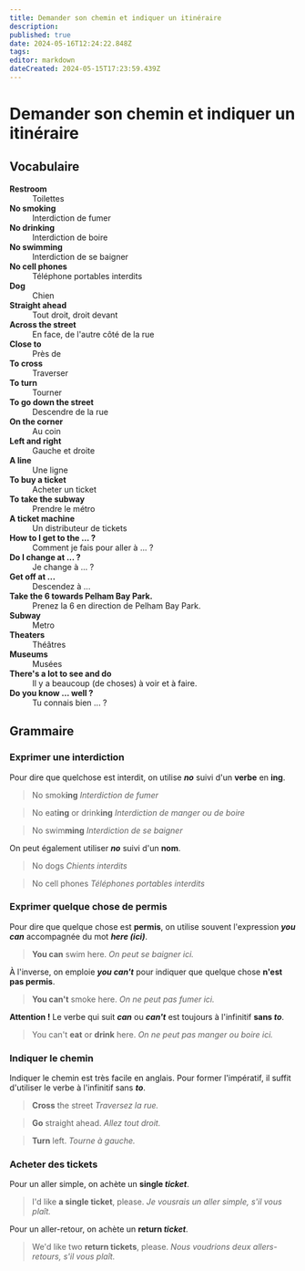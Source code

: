 ```yaml
---
title: Demander son chemin et indiquer un itinéraire
description: 
published: true
date: 2024-05-16T12:24:22.848Z
tags: 
editor: markdown
dateCreated: 2024-05-15T17:23:59.439Z
---
```


# Demander son chemin et indiquer un itinéraire

## Vocabulaire

<dl>
  <dt><strong>Restroom</strong></dt>
  <dd>Toilettes</dd>
  
  <dt><strong>No smoking</strong></dt>
  <dd>Interdiction de fumer</dd>
  
  <dt><strong>No drinking</strong></dt>
  <dd>Interdiction de boire</dd>
  
  <dt><strong>No swimming</strong></dt>
  <dd>Interdiction de se baigner</dd>
  
  <dt><strong>No cell phones</strong></dt>
  <dd>Téléphone portables interdits</dd>
  
  <dt><strong>Dog</strong></dt>
  <dd>Chien</dd>
  
  <dt><strong>Straight ahead</strong></dt>
  <dd>Tout droit, droit devant</dd>
  
  <dt><strong>Across the street</strong></dt>
  <dd>En face, de l'autre côté de la rue</dd>
  
  <dt><strong>Close to</strong></dt>
  <dd>Près de</dd>
  
  <dt><strong>To cross</strong></dt>
  <dd>Traverser</dd>
  
  <dt><strong>To turn</strong></dt>
  <dd>Tourner</dd>
  
  <dt><strong>To go down the street</strong></dt>
  <dd>Descendre de la rue</dd>
  
  <dt><strong>On the corner</strong></dt>
  <dd>Au coin</dd>
  
  <dt><strong>Left and right</strong></dt>
  <dd>Gauche et droite</dd>
  
  <dt><strong>A line</strong></dt>
  <dd>Une ligne</dd>
  
  <dt><strong>To buy a ticket</strong></dt>
  <dd>Acheter un ticket</dd>
  
  <dt><strong>To take the subway</strong></dt>
  <dd>Prendre le métro</dd>
  
  <dt><strong>A ticket machine</strong></dt>
  <dd>Un distributeur de tickets</dd>
  
  <dt><strong>How to I get to the ... ?</strong></dt>
  <dd>Comment je fais pour aller à ... ?</dd>
  
  <dt><strong>Do I change at ... ?</strong></dt>
  <dd>Je change à ... ?</dd>
  
  <dt><strong>Get off at ...</strong></dt>
  <dd>Descendez à ...</dd>
  
  <dt><strong>Take the 6 towards Pelham Bay Park.</strong></dt>
  <dd>Prenez la 6 en direction de Pelham Bay Park.</dd>
  
  <dt><strong>Subway</strong></dt>
  <dd>Metro</dd>
  
  <dt><strong>Theaters</strong></dt>
  <dd>Théâtres</dd>
  
  <dt><strong>Museums</strong></dt>
  <dd>Musées</dd>
  
  <dt><strong>There's a lot to see and do</strong></dt>
  <dd>Il y a beaucoup (de choses) à voir et à faire.</dd>
  
  <dt><strong>Do you know ... well ?</strong></dt>
  <dd>Tu connais bien ... ?</dd>
  
  <dt><strong></strong></dt>
  <dd></dd>
  
  <dt><strong></strong></dt>
  <dd></dd>
  
  <dt><strong></strong></dt>
  <dd></dd>
  
  <dt><strong></strong></dt>
  <dd></dd>
  
  <dt><strong></strong></dt>
  <dd></dd>
  
  <dt><strong></strong></dt>
  <dd></dd>
  
  <dt><strong></strong></dt>
  <dd></dd>
  
  <dt><strong></strong></dt>
  <dd></dd>
  
  <dt><strong></strong></dt>
  <dd></dd>
  
  <dt><strong></strong></dt>
  <dd></dd>
  
  <dt><strong></strong></dt>
  <dd></dd>
  
  <dt><strong></strong></dt>
  <dd></dd>
  
  <dt><strong></strong></dt>
  <dd></dd>
  
  <dt><strong></strong></dt>
  <dd></dd>
  
  <dt><strong></strong></dt>
  <dd></dd>
  
  <dt><strong></strong></dt>
  <dd></dd>
  
  <dt><strong></strong></dt>
  <dd></dd>
  
  <dt><strong></strong></dt>
  <dd></dd>
  
  <dt><strong></strong></dt>
  <dd></dd>
  
  <dt><strong></strong></dt>
  <dd></dd>
  
  <dt><strong></strong></dt>
  <dd></dd>
  
  <dt><strong></strong></dt>
  <dd></dd>
  
  <dt><strong></strong></dt>
  <dd></dd>
  
  <dt><strong></strong></dt>
  <dd></dd>
  
  <dt><strong></strong></dt>
  <dd></dd>
  
  <dt><strong></strong></dt>
  <dd></dd>
  
  <dt><strong></strong></dt>
  <dd></dd>
  
  <dt><strong></strong></dt>
  <dd></dd>
  
  <dt><strong></strong></dt>
  <dd></dd>
</dl>

## Grammaire

### Exprimer une interdiction

Pour dire que quelchose est interdit, on utilise ***no*** suivi d'un **verbe** en **ing**.

> No smok**ing**
> *Interdiction de fumer*

> No eat**ing** or drink**ing**
> *Interdiction de manger ou de boire*

> No swim**ming**
> *Interdiction de se baigner*

On peut également utiliser ***no*** suivi d'un **nom**.

> No dogs
> *Chients interdits*

> No cell phones
> *Téléphones portables interdits*

### Exprimer quelque chose de permis

Pour dire que quelque chose est **permis**, on utilise souvent l'expression ***you can*** accompagnée du mot ***here (ici)***.

> **You can** swim here.
> *On peut se baigner ici.*

À l'inverse, on emploie ***you can't*** pour indiquer que quelque chose **n'est pas permis**.

> **You can't** smoke here.
> *On ne peut pas fumer ici.*

**Attention !** Le verbe qui suit ***can*** ou ***can't*** est toujours à l'infinitif **sans *to***.

> You can't **eat** or **drink** here.
> *On ne peut pas manger ou boire ici.*

### Indiquer le chemin

Indiquer le chemin est très facile en anglais. Pour former l'impératif, il suffit d'utiliser le verbe à l'infinitif sans ***to***.

> **Cross** the street
> *Traversez la rue.*

> **Go** straight ahead.
> *Allez tout droit.*

> **Turn** left.
> *Tourne à gauche.*

### Acheter des tickets

Pour un aller simple, on achète un **single *ticket***.

> I'd like **a single ticket**, please.
> *Je vousrais un aller simple, s'il vous plaît.*

Pour un aller-retour, on achète un **return *ticket***.

> We'd like two **return tickets**, please.
> *Nous voudrions deux allers-retours, s'il vous plaît.*

